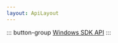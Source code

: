 ```yaml
---
layout: ApiLayout
---
```


::: button-group
[Windows SDK API](https://sdkdocs.easemob.com/apidoc/unity/index.html)
:::
